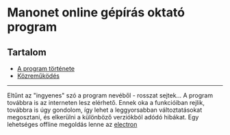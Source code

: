 # Manonet online gépírás oktató program

## Tartalom

* [A program története](https://github.com/manonet/typing/blob/master/docs/hu/history.md)
* [Közreműködés](https://github.com/manonet/typing/blob/master/docs/hu/contribute.md)

---

Eltűnt az "ingyenes" szó a program nevéből - rosszat sejtek...
  A program továbbra is az interneten lesz elérhető. Ennek oka a funkcióiban rejlik, továbbra is úgy gondolom, így lehet a leggyorsabban változtatásokat megosztani, és elkerülni a különböző verziókból adódó hibákat. Egy lehetséges offline megoldás lenne az [electron](https://electron.atom.io/)




